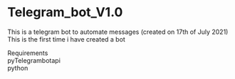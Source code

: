 # Telegram_bot_V1.0
This is a telegram bot to automate messages (created on 17th of July 2021)
<br>This is the first time i have created a bot 

Requirements 
<br>pyTelegrambotapi
<br>python



